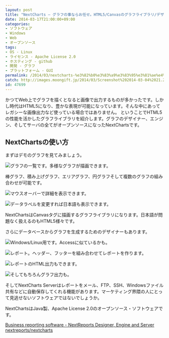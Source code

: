 ```yaml
---
layout: post
title: "NextCharts – グラフの事ならお任せ。HTML5/Canvasのグラフライブラリ/デザイナ/サーバ"
date: 2014-03-17T21:00:00+09:00
categories:
- ソフトウェア
- Windows
- Web
- オープンソース
tags: 
- OS - Linux
- ライセンス - Apache License 2.0
- ホスティング - github
- 開発 - グラフ
- プラットフォーム - GUI
permalink: /2014/03/nextcharts-%e3%82%b0%e3%83%a9%e3%83%95%e3%81%ae%e4%ba%8b%e3%81%aa%e3%82%89%e3%81%8a%e4%bb%bb%e3%81%9b%e3%80%82html5canvas%e3%81%ae%e3%82%b0%e3%83%a9%e3%83%95%e3%83%a9%e3%82%a4%e3%83%96%e3%83%a9/
catch: http://images.moongift.jp/2014/03/Screenshot%202014-03-04%2021.23.21_thumb.b0c1b0ee39fc0cb81c09ca8e2a254574.png
id: 47699
---
```

かつてWeb上でグラフを描くとなると画像で出力するものが多かったです。しかし時代はHTML5になり、豊かな表現が可能になっています。そんな中にあってレガシーな画像出力など使っている場合ではありません。
ということでHTML5の性能を活かしたグラフライブラリを紹介します。グラフのデザイナー、エンジン、そしてサーバの全てがオープンソースになったNextChartsです。

## NextChartsの使い方

まずはデモのグラフを見てみましょう。

![グラフの一覧です。多様なグラフが描画できます。](http://images.moongift.jp/2014/03/Screenshot%202014-03-04%2021.06.04_thumb.425f394f5112f9e2504a2da882d5bc16.png "http://images.moongift.jp/2014/03/Screenshot%202014-03-04%2021.06.04.425f394f5112f9e2504a2da882d5bc16.png")

棒グラフ、積み上げグラフ、エリアグラフ、円グラフそして複数のグラフの組み合わせが可能です。

![マウスオーバーで詳細を表示できます。](http://images.moongift.jp/2014/03/Screenshot%202014-03-04%2021.06.13_thumb.961fe4a6b33f5a646ece021fa1cda6fc.png "http://images.moongift.jp/2014/03/Screenshot%202014-03-04%2021.06.13.961fe4a6b33f5a646ece021fa1cda6fc.png")

![データラベルを変更すれば日本語も表示できます。](http://images.moongift.jp/2014/03/Screenshot%202014-03-04%2021.08.51_thumb.b921422e0f1b127e64f07deadbe98684.png "http://images.moongift.jp/2014/03/Screenshot%202014-03-04%2021.08.51.b921422e0f1b127e64f07deadbe98684.png")

NextChartsはCanvasタグに描画するグラフライブラリになります。日本語が問題なく扱えるのもHTML5様々です。

さらにデータベースからグラフを生成するためのデザイナーもあります。

![Windows/Linux用です。Accessに似ているかも。](http://images.moongift.jp/2014/03/Screenshot%202014-03-04%2021.23.21_thumb.b0c1b0ee39fc0cb81c09ca8e2a254574.png "http://images.moongift.jp/2014/03/Screenshot%202014-03-04%2021.23.21.b0c1b0ee39fc0cb81c09ca8e2a254574.png")

![レポート。ヘッダー、フッターを組み合わせてレポートを作ります。](http://images.moongift.jp/2014/03/Screenshot%202014-03-04%2021.23.55_thumb.ae6b1fafcd0be643d9ae548b6789d9c1.png "http://images.moongift.jp/2014/03/Screenshot%202014-03-04%2021.23.55.ae6b1fafcd0be643d9ae548b6789d9c1.png")

![レポートのHTML出力もできます。](http://images.moongift.jp/2014/03/Screenshot%202014-03-04%2021.25.03_thumb.0cb28976f4b516ea9ac55346bd2aa52d.png "http://images.moongift.jp/2014/03/Screenshot%202014-03-04%2021.25.03.0cb28976f4b516ea9ac55346bd2aa52d.png")

![そしてもちろんグラフ出力も。](http://images.moongift.jp/2014/03/Screenshot%202014-03-04%2021.26.45_thumb.a76bd20bf9ae29e181170f751976b437.png "http://images.moongift.jp/2014/03/Screenshot%202014-03-04%2021.26.45.a76bd20bf9ae29e181170f751976b437.png")

そしてNextCharts Serverはレポートをメール、FTP、SSH、Windowsファイル共有などに自動保存してくれる機能があります。マーケティング界隈の人にとって見逃せないソフトウェアではないでしょうか。

NextChartsはJava製、Apache License 2.0のオープンソース・ソフトウェアです。

[Business reporting software - NextReports Designer, Engine and Server](http://www.next-reports.com/)
[nextreports/nextcharts](https://github.com/nextreports/nextcharts)